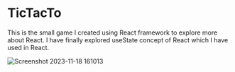 # TicTacTo
This is the small game I created using React framework to explore more about React.
I have finally explored useState concept of React which I have used in React.


![Screenshot 2023-11-18 161013](https://github.com/aryat10/TicTacTo/assets/107941072/b72beeb4-c46f-4566-862a-fc5a817c9e93)
